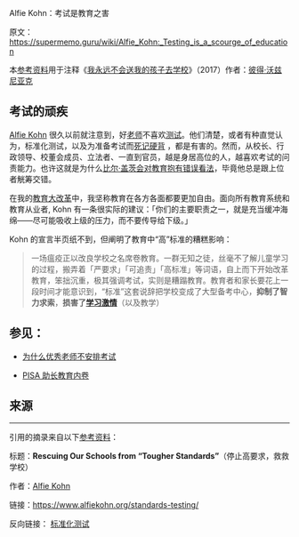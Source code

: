 Alfie Kohn：考试是教育之害

原文：https://supermemo.guru/wiki/Alfie_Kohn:_Testing_is_a_scourge_of_education

本[参考资料](https://supermemo.guru/wiki/References)用于注释《[我永远不会送我的孩子去学校](https://supermemo.guru/wiki/Problem_of_Schooling)》（2017）作者：[彼得·沃兹尼亚克](https://supermemo.guru/wiki/Piotr_Wozniak)

## 考试的顽疾

[Alfie Kohn](https://supermemo.guru/wiki/Alfie_Kohn) 很久以前就注意到，好[老师](https://supermemo.guru/wiki/Teacher)不喜欢[测试](https://supermemo.guru/wiki/Testing)。他们清楚，或者有种直觉认为，标准化测试，以及为准备考试而[死记硬背](https://supermemo.guru/wiki/Cramming) ，都是有害的。然而，从校长、行政领导、校董会成员、立法者、一直到官员，越是身居高位的人，越喜欢考试的问责能力。也许这就是为什么[比尔·盖茨会对教育抱有错误看法](https://supermemo.guru/wiki/Bill_Gates_is_wrong_about_education)，毕竟他总是跟上位者觥筹交错。

在我的[教育大改革](https://supermemo.guru/wiki/Grand_Education_Reform)中，我坚称教育在各方各面都要更加自由。面向所有教育系统和教育从业者, Kohn 有一条很实际的建议：「你们的主要职责之一，就是充当缓冲海绵——尽可能吸收上级的压力，而不要传导给下级。」

Kohn 的宣言半页纸不到，但阐明了教育中“高”标准的糟糕影响：

> 一场瘟疫正以改良学校之名席卷教育。一群无知之徒，丝毫不了解儿童学习的过程，搬弄着「严要求」「可追责」「高标准」等词语，自上而下开始改革教育，笨拙沉重，极其强调考试，实则是糟蹋教育。教育者和家长要花上一段时间才能意识到，“标准”这套说辞把学校变成了大型备考中心，**抑制了智力求索**，**损害了[学习激情](https://supermemo.guru/wiki/Pleasure_of_learning)**（以及教学）

## 参见：

- [为什么优秀老师不安排考试](https://www.alfiekohn.org/blogs/no-tests/)

- [PISA 助长教育内卷](https://supermemo.guru/wiki/PISA_fuels_the_education_arms_race)

## 来源

------

引用的摘录来自以下[参考资料](https://supermemo.guru/wiki/References)：

标题：**Rescuing Our Schools from “Tougher Standards”**（停止高要求，救救学校）

作者：[Alfie Kohn](https://supermemo.guru/wiki/Alfie_Kohn)

链接：https://www.alfiekohn.org/standards-testing/

反向链接： [标准化测试](https://supermemo.guru/wiki/Standardized_testing)